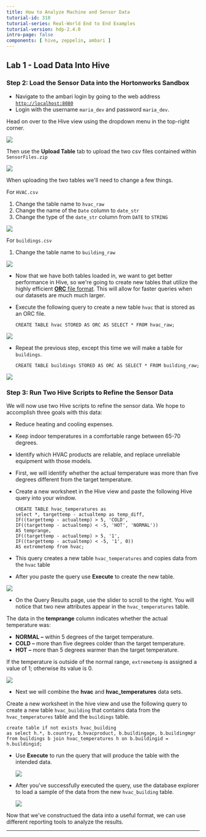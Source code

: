 ```yaml
---
title: How to Analyze Machine and Sensor Data
tutorial-id: 310
tutorial-series: Real-World End to End Examples
tutorial-version: hdp-2.4.0
intro-page: false
components: [ hive, zeppelin, ambari ]
---
```


## Lab 1 - Load Data Into Hive <a name="lab-1"></a>


### Step 2: Load the Sensor Data into the Hortonworks Sandbox

-   Navigate to the ambari login by going to the web address [`http://localhost:8080`](http://localhost:8080) 
-   Login with the username `maria_dev` and password `maria_dev`.

Head on over to the Hive view using the dropdown menu in the top-right corner.

![](/assets/analyzing-machine-and-sensor-data/01_hive_view_dropdown.png)

Then use the **Upload Table** tab to upload the two csv files contained within `SensorFiles.zip`

![](/assets/analyzing-machine-and-sensor-data/02_upload_table_hive.png)

When uploading the two tables we'll need to change a few things.

For `HVAC.csv`

1. Change the table name to `hvac_raw`
2. Change the name of the `Date` column to `date_str`
3. Change the type of the `date_str` column from `DATE` to `STRING`

![](/assets/analyzing-machine-and-sensor-data/03_upload_hvac_raw.png)

For `buildings.csv`

1. Change the table name to `building_raw`

![](/assets/analyzing-machine-and-sensor-data/04_upload_building_raw.png)

-	Now that we have both tables loaded in, we want to get better performance in Hive, so we're going to create new tables that utilize the highly efficient [**ORC** file format](http://hortonworks.com/blog/apache-orc-launches-as-a-top-level-project/). This will allow for faster queries when our datasets are much much larger.
-	Execute the following query to create a new table `hvac` that is stored as an ORC file.


		CREATE TABLE hvac STORED AS ORC AS SELECT * FROM hvac_raw;


![](/assets/analyzing-machine-and-sensor-data/11_hive_orc_1.png)

-	Repeat the previous step, except this time we will make a table for `buildings`.


		CREATE TABLE buildings STORED AS ORC AS SELECT * FROM building_raw;


![](/assets/analyzing-machine-and-sensor-data/12_hive_orc_2.png)

### Step 3: Run Two Hive Scripts to Refine the Sensor Data

We will now use two Hive scripts to refine the sensor data. We hope to accomplish three goals with this data:

-   Reduce heating and cooling expenses.
-   Keep indoor temperatures in a comfortable range between 65-70 degrees.
-   Identify which HVAC products are reliable, and replace unreliable equipment with those models.

-   First, we will identify whether the actual temperature was more than five degrees different from the target temperature.

-	Create a new worksheet in the Hive view and paste the following Hive query into your window.


		CREATE TABLE hvac_temperatures as 
		select *, targettemp - actualtemp as temp_diff, 
		IF((targettemp - actualtemp) > 5, 'COLD', 
		IF((targettemp - actualtemp) < -5, 'HOT', 'NORMAL')) 
		AS temprange, 
		IF((targettemp - actualtemp) > 5, '1', 
		IF((targettemp - actualtemp) < -5, '1', 0)) 
		AS extremetemp from hvac;


- This query creates a new table `hvac_temperatures` and copies data from the `hvac` table

- After you paste the query use **Execute** to create the new table.

![](/assets/analyzing-machine-and-sensor-data/13_hive_hvac_temperatures.png)

- On the Query Results page, use the slider to scroll to the right. You will notice that two new attributes appear in the `hvac_temperatures` table.

The data in the **temprange** column indicates whether the actual temperature was:

-   **NORMAL** **–** within 5 degrees of the target temperature.
-   **COLD** **–** more than five degrees colder than the target temperature.
-   **HOT** **–** more than 5 degrees warmer than the target temperature.

If the temperature is outside of the normal range, `extremetemp` is assigned a value of 1; otherwise its value is 0.

![](/assets/analyzing-machine-and-sensor-data/14_hive_hvac_temps_example.png)

- Next we will combine the **hvac** and **hvac_temperatures** data sets.
 
Create a new worksheet in the hive view and use the following query to create a new table `hvac_building` that contains data from the `hvac_temperatures` table and the `buildings` table.



	create table if not exists hvac_building 
	as select h.*, b.country, b.hvacproduct, b.buildingage, b.buildingmgr 
	from buildings b join hvac_temperatures h on b.buildingid = h.buildingid;



- Use **Execute** to run the query that will produce the table with the intended data.

    ![](/assets/analyzing-machine-and-sensor-data/15_hive_hvac_building_query.png)

- After you've successfully executed the query, use the database explorer to load a sample of the data from the new `hvac_building` table.

    ![](/assets/analyzing-machine-and-sensor-data/16_hive_examine_hvac_building.png)

Now that we've constructued the data into a useful format, we can use different reporting tools to analyze the results.

* * * * *
